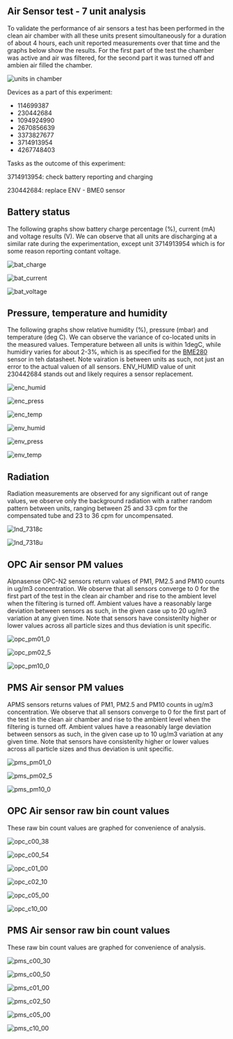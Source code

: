 ## Air Sensor test - 7 unit analysis
To validate the performance of air sensors a test has been performed in the clean air chamber with all these units present simoultaneously for a duration of about 4 hours, each unit reported measurements over that time and the graphs below show the results. For the first part of the test the chamber was active and air was filtered, for the second part it was turned off and ambien air filled the chamber.

![units in chamber](units_in_chamber.jpg)

Devices as a part of this experiment:
- 114699387
- 230442684
- 1094924990
- 2670856639
- 3373827677
- 3714913954
- 4267748403

Tasks as the outcome of this experiment:

3714913954: check battery reporting and charging

230442684: replace ENV - BME0 sensor

## Battery status
The following graphs show battery charge percentage (%), current (mA) and voltage results (V). We can observe that all units are discharging at a similar rate during the experimentation, except unit 3714913954 which is for some reason reporting contant voltage.

![bat_charge](graphs/bat_charge.png)

![bat_current](graphs/bat_current.png)

![bat_voltage](graphs/bat_voltage.png)


## Pressure, temperature and humidity
The following graphs show relative humidity (%), pressure (mbar) and temperature (deg C). We can observe the variance of co-located units in the measured values. Temperature between all units is within 1degC, while humidiry varies for about 2-3%, which is as specified for the [BME280](https://www.bosch-sensortec.com/bst/products/all_products/bme280) sensor in teh datasheet. Note vairation is between units as such, not just an error to the actual valuen of all sensors. ENV_HUMID value of unit 230442684 stands out and likely requires a sensor replacement.

![enc_humid](graphs/enc_humid.png)

![enc_press](graphs/enc_press.png)

![enc_temp](graphs/enc_temp.png)

![env_humid](graphs/env_humid.png)

![env_press](graphs/env_press.png)

![env_temp](graphs/env_temp.png)

## Radiation
Radiation measurements are observed for any significant out of range values, we observe only the background radiation with a rather random pattern between units, ranging between 25 and 33 cpm for the compensated tube and 23 to 36 cpm for uncompensated.

![lnd_7318c](graphs/lnd_7318c.png)

![lnd_7318u](graphs/lnd_7318u.png)

## OPC Air sensor PM values
Alpnasense OPC-N2 sensors return values of PM1, PM2.5 and PM10 counts in ug/m3 concentration. We observe that all sensors converge to 0 for the first part of the test in the clean air chamber and rise to the ambient level when the filtering is turned off. Ambient values have a reasonably large deviation between sensors as such, in the given case up to 20 ug/m3 variation at any given time. Note that sensors have consistenlty higher or lower values across all particle sizes and thus deviation is unit specific.

![opc_pm01_0](graphs/opc_pm01_0.png)

![opc_pm02_5](graphs/opc_pm02_5.png)

![opc_pm10_0](graphs/opc_pm10_0.png)

## PMS Air sensor PM values
APMS sensors returns values of PM1, PM2.5 and PM10 counts in ug/m3 concentration. We observe that all sensors converge to 0 for the first part of the test in the clean air chamber and rise to the ambient level when the filtering is turned off. Ambient values have a reasonably large deviation between sensors as such, in the given case up to 10 ug/m3 variation at any given time. Note that sensors have consistenlty higher or lower values across all particle sizes and thus deviation is unit specific.

![pms_pm01_0](graphs/pms_pm01_0.png)

![pms_pm02_5](graphs/pms_pm02_5.png)

![pms_pm10_0](graphs/pms_pm10_0.png)

## OPC Air sensor raw bin count values
These raw bin count values are graphed for convenience of analysis.

![opc_c00_38](graphs/opc_c00_38.png)

![opc_c00_54](graphs/opc_c00_54.png)

![opc_c01_00](graphs/opc_c01_00.png)

![opc_c02_10](graphs/opc_c02_10.png)

![opc_c05_00](graphs/opc_c05_00.png)

![opc_c10_00](graphs/opc_c10_00.png)

## PMS Air sensor raw bin count values
These raw bin count values are graphed for convenience of analysis.

![pms_c00_30](graphs/pms_c00_30.png)

![pms_c00_50](graphs/pms_c00_50.png)

![pms_c01_00](graphs/pms_c01_00.png)

![pms_c02_50](graphs/pms_c02_50.png)

![pms_c05_00](graphs/pms_c05_00.png)

![pms_c10_00](graphs/pms_c10_00.png)


